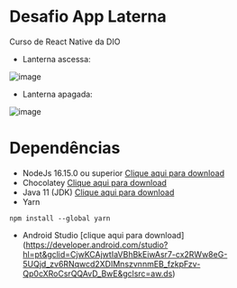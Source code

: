 # Desafio App Laterna
Curso de React Native da DIO

+ Lanterna ascessa:

![image](https://user-images.githubusercontent.com/66559540/173160953-b5123599-822e-4d0b-92db-737a4c9e3f28.png)

+ Lanterna apagada:

![image](https://user-images.githubusercontent.com/66559540/173160974-b79f3508-c533-4315-8b87-4d3c9d6683a3.png)



# Dependências
 + NodeJs 16.15.0 ou superior [Clique aqui para download](https://nodejs.org/en/) 
 + Chocolatey [Clique aqui para download](https://chocolatey.org/)
 + Java 11 (JDK) [Clique aqui para download](https://www.oracle.com/br/java/technologies/javase/jdk11-archive-downloads.html)
 + Yarn 
 ```
 npm install --global yarn
 ```

 + Android Studio [clique aqui para download] (https://developer.android.com/studio?hl=pt&gclid=CjwKCAjwtIaVBhBkEiwAsr7-cx2RWw8eG-5UQjd_zv6RNqwcd2XDIMnszvnnmEB_fzkpFzv-Qp0cXRoCsrQQAvD_BwE&gclsrc=aw.ds)
 



